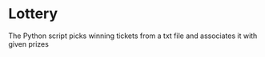 # Lottery


The Python script picks winning tickets from a txt file and associates it with given prizes
